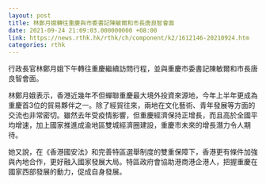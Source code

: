 ```yaml
---
layout: post
title: 林鄭月娥轉往重慶與市委書記陳敏爾和市長唐良智會面
date: 2021-09-24 21:09:03.000000000 +08:00
link: https://news.rthk.hk/rthk/ch/component/k2/1612146-20210924.htm
categories: rthk
---
```


行政長官林鄭月娥下午轉往重慶繼續訪問行程，並與重慶市委書記陳敏爾和市長唐良智會面。

林鄭月娥表示，香港近幾年不但蟬聯重慶最大境外投資來源地，今年上半年更成為重慶首3位的貿易夥伴之一。除了經貿往來，兩地在文化藝術、青年發展等方面的交流也非常密切。雖然去年受疫情影響，但重慶經濟保持正增長，而且高於全國平均增速，加上國家推進成渝地區雙城經濟圈建設，重慶市未來的增長潛力令人期待。

她又說，在《香港國安法》和完善特區選舉制度的雙重保障下，香港更有條件加強與內地合作，更好融入國家發展大局。特區政府會協助港商港企港人，把握重慶在國家西部發展的動力，促成自身發展。
